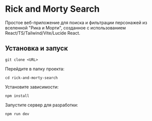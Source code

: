 # Rick and Morty Search

Простое веб-приложение для поиска и фильтрации персонажей из вселенной "Рика и Морти", созданное с использованием React/TS/Tailwind/Vite/Lucide React.

## Установка и запуск

```
git clone <URL>
```
Перейдите в папку проекта:
```
cd rick-and-morty-search
```
Установите зависимости:
```
npm install
```
Запустите сервер для разработки:
```
npm run dev
```

